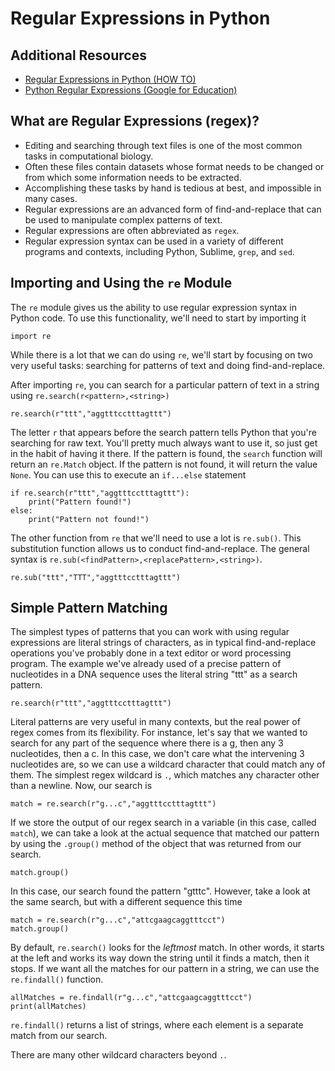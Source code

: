 # Regular Expressions in Python

## Additional Resources

- [Regular Expressions in Python (HOW TO)](https://docs.python.org/3/howto/regex.html)
- [Python Regular Expressions (Google for Education)](https://developers.google.com/edu/python/regular-expressions)

## What are Regular Expressions (regex)?
    
- Editing and searching through text files is one of the most common tasks in computational biology.
- Often these files contain datasets whose format needs to be changed or from which some information needs to be extracted.
- Accomplishing these tasks by hand is tedious at best, and impossible in many cases.
- Regular expressions are an advanced form of find-and-replace that can be used to manipulate complex patterns of text.
- Regular expressions are often abbreviated as `regex`.
- Regular expression syntax can be used in a variety of different programs and contexts, including Python, Sublime, `grep`, and `sed`.

## Importing and Using the `re` Module

The `re` module gives us the ability to use regular expression syntax in Python code. To use this functionality, we'll need to start by importing it

`import re`

While there is a lot that we can do using `re`, we'll start by focusing on two very useful tasks: searching for patterns of text and doing find-and-replace.

After importing `re`, you can search for a particular pattern of text in a string using `re.search(r<pattern>,<string>)`

`re.search(r"ttt","aggtttcctttagttt")`

The letter `r` that appears before the search pattern tells Python that you're searching for raw text. You'll pretty much always want to use it, so just get in the habit of having it there. If the pattern is found, the `search` function will return an `re.Match` object. If the pattern is not found, it will return the value `None`.  You can use this to execute an `if...else` statement

```
if re.search(r"ttt","aggtttcctttagttt"):
    print("Pattern found!")
else:
    print("Pattern not found!")
```

The other function from `re` that we'll need to use a lot is `re.sub()`. This substitution function allows us to conduct find-and-replace. The general syntax is `re.sub(<findPattern>,<replacePattern>,<string>)`.

`re.sub("ttt","TTT","aggtttcctttagttt")`

## Simple Pattern Matching

The simplest types of patterns that you can work with using regular expressions are literal strings of characters, as in typical find-and-replace operations you've probably done in a text editor or word processing program. The example we've already used of a precise pattern of nucleotides in a DNA sequence uses the literal string "ttt" as a search pattern.

`re.search(r"ttt","aggtttcctttagttt")`

Literal patterns are very useful in many contexts, but the real power of regex comes from its flexibility. For instance, let's say that we wanted to search for any part of the sequence where there is a g, then any 3 nucleotides, then a c. In this case, we don't care what the intervening 3 nucleotides are, so we can use a wildcard character that could match any of them. The simplest regex wildcard is `.`, which matches any character other than a newline. Now, our search is

`match = re.search(r"g...c","aggtttcctttagttt")`

If we store the output of our regex search in a variable (in this case, called `match`), we can take a look at the actual sequence that matched our pattern by using the `.group()` method of the object that was returned from our search.

`match.group()`

In this case, our search found the pattern "gtttc". However, take a look at the same search, but with a different sequence this time

```
match = re.search(r"g...c","attcgaagcaggtttcct")
match.group()
```

By default, `re.search()` looks for the _leftmost_ match. In other words, it starts at the left and works its way down the string until it finds a match, then it stops. If we want all the matches for our pattern in a string, we can use the `re.findall()` function.

```
allMatches = re.findall(r"g...c","attcgaagcaggtttcct")
print(allMatches)
```

`re.findall()` returns a list of strings, where each element is a separate match from our search.

There are many other wildcard characters beyond `.`.
